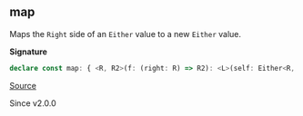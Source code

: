 ## map

Maps the `Right` side of an `Either` value to a new `Either` value.

**Signature**

```ts
declare const map: { <R, R2>(f: (right: R) => R2): <L>(self: Either<R, L>) => Either<R2, L>; <R, L, R2>(self: Either<R, L>, f: (right: R) => R2): Either<R2, L>; }
```

[Source](https://github.com/Effect-TS/effect/tree/main/packages/effect/src/Either.ts#L364)

Since v2.0.0